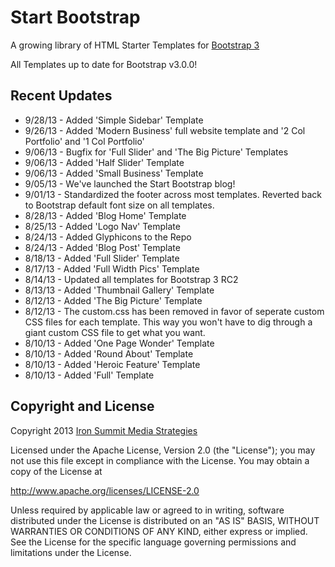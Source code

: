 Start Bootstrap
==============

A growing library of HTML Starter Templates for [Bootstrap 3](http://getbootstrap.com/)

All Templates up to date for Bootstrap v3.0.0!

Recent Updates
----

- 9/28/13 - Added 'Simple Sidebar' Template
- 9/26/13 - Added 'Modern Business' full website template and '2 Col Portfolio' and '1 Col Portfolio'
- 9/06/13 - Bugfix for 'Full Slider' and 'The Big Picture' Templates
- 9/06/13 - Added 'Half Slider' Template
- 9/06/13 - Added 'Small Business' Template
- 9/05/13 - We've launched the Start Bootstrap blog!
- 9/01/13 - Standardized the footer across most templates. Reverted back to Bootstrap default font size on all templates.
- 8/28/13 - Added 'Blog Home' Template
- 8/25/13 - Added 'Logo Nav' Template
- 8/24/13 - Added Glyphicons to the Repo
- 8/24/13 - Added 'Blog Post' Template
- 8/18/13 - Added 'Full Slider' Template
- 8/17/13 - Added 'Full Width Pics' Template
- 8/14/13 - Updated all templates for Bootstrap 3 RC2
- 8/13/13 - Added 'Thumbnail Gallery' Template
- 8/12/13 - Added 'The Big Picture' Template
- 8/12/13 - The custom.css has been removed in favor of seperate custom CSS files for each template. This way you won't have to dig through a giant custom CSS file to get what you want.
- 8/10/13 - Added 'One Page Wonder' Template
- 8/10/13 - Added 'Round About' Template
- 8/10/13 - Added 'Heroic Feature' Template
- 8/10/13 - Added 'Full' Template

Copyright and License
----
Copyright 2013 [Iron Summit Media Strategies](http://www.ironsummitmedia.com/)

Licensed under the Apache License, Version 2.0 (the "License"); you may not use this file except in compliance with the License. You may obtain a copy of the License at

http://www.apache.org/licenses/LICENSE-2.0

Unless required by applicable law or agreed to in writing, software distributed under the License is distributed on an "AS IS" BASIS, WITHOUT WARRANTIES OR CONDITIONS OF ANY KIND, either express or implied. See the License for the specific language governing permissions and limitations under the License.
